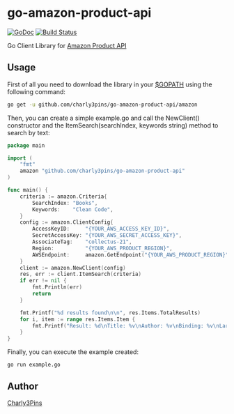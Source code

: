 # go-amazon-product-api
[![GoDoc](https://godoc.org/github.com/charly3pins/go-amazon-product-api?status.svg)](https://godoc.org/github.com/charly3pins/go-amazon-product-api)
[![Build Status](https://travis-ci.org/charly3pins/go-amazon-product-api.png?branch=master)](https://travis-ci.org/charly3pins/go-amazon-product-api)

Go Client Library for [Amazon Product API](https://affiliate-program.amazon.com/gp/advertising/api/detail/main.html)

## Usage
First of all you need to download the library in your [$GOPATH](https://golang.org/doc/code.html#GOPATH) using the following command:
```sh
go get -u github.com/charly3pins/go-amazon-product-api/amazon
```
Then, you can create a simple example.go and call the NewClient() constructor and the ItemSearch(searchIndex, keywords string) method to search by text:
```go
package main

import (
	"fmt"
	amazon "github.com/charly3pins/go-amazon-product-api"
)

func main() {
	criteria := amazon.Criteria{
		SearchIndex: "Books",
		Keywords:    "Clean Code",
	}
	config := amazon.ClientConfig{
		AccessKeyID:     "{YOUR_AWS_ACCESS_KEY_ID}",
		SecretAccessKey: "{YOUR_AWS_SECRET_ACCESS_KEY}",
		AssociateTag:    "collectus-21",
		Region:          "{YOUR_AWS_PRODUCT_REGION}",
		AWSEndpoint:     amazon.GetEndpoint("{YOUR_AWS_PRODUCT_REGION}"),
	}
	client := amazon.NewClient(config)
	res, err := client.ItemSearch(criteria)
	if err != nil {
		fmt.Println(err)
		return
	}

	fmt.Printf("%d results found\n\n", res.Items.TotalResults)
	for i, item := range res.Items.Item {
		fmt.Printf("Result: %d\nTitle: %v\nAuthor: %v\nBinding: %v\nLargeImage: %v\nURL: %v\n\n", i, item.ItemAttributes.Title, item.ItemAttributes.Author, item.ItemAttributes.Binding, item.ImageSets.ImageSet[0].LargeImage, item.DetailPageURL)
	}
}
```

Finally, you can execute the example created:
```
go run example.go
```

## Author
[Charly3Pins](http://github.com/charly3pins)
